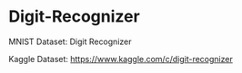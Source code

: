 # Digit-Recognizer
MNIST Dataset: Digit Recognizer

Kaggle Dataset: https://www.kaggle.com/c/digit-recognizer
